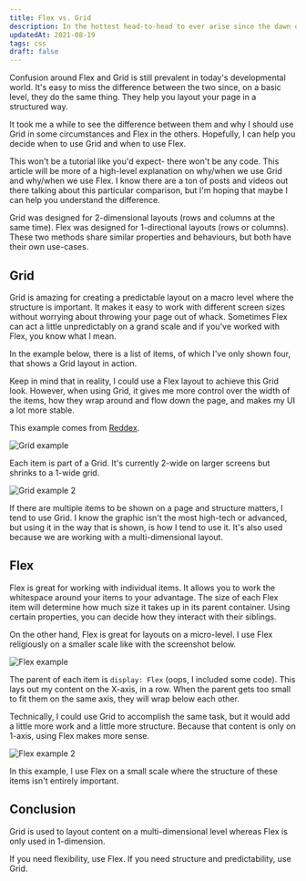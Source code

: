 ```yaml
---
title: Flex vs. Grid
description: In the hottest head-to-head to ever arise since the dawn of man. We will talk about the differences between Flex and Grid.
updatedAt: 2021-08-19
tags: css
draft: false
---
```


Confusion around Flex and Grid is still prevalent in today's developmental world. It's easy to miss the difference between the two since, on a basic level, they do the same thing. They help you layout your page in a structured way.

It took me a while to see the difference between them and why I should use Grid in some circumstances and Flex in the others. Hopefully, I can help you decide when to use Grid and when to use Flex.

This won't be a tutorial like you'd expect- there won't be any code. This article will be more of a high-level explanation on why/when we use Grid and why/when we use Flex. I know there are a ton of posts and videos out there talking about this particular comparison, but I'm hoping that maybe I can help you understand the difference.

Grid was designed for 2-dimensional layouts (rows and columns at the same time). Flex was designed for 1-directional layouts (rows or columns). These two methods share similar properties and behaviours, but both have their own use-cases.

## Grid

Grid is amazing for creating a predictable layout on a macro level where the structure is important. It makes it easy to work with different screen sizes without worrying about throwing your page out of whack. Sometimes Flex can act a little unpredictably on a grand scale and if you've worked with Flex, you know what I mean.

In the example below, there is a list of items, of which I've only shown four, that shows a Grid layout in action.

Keep in mind that in reality, I could use a Flex layout to achieve this Grid look. However, when using Grid, it gives me more control over the width of the items, how they wrap around and flow down the page, and makes my UI a lot more stable.

This example comes from [Reddex](https://reddex.app).

![Grid example](/images/grid%20vs%20flex%201.png)

Each item is part of a Grid. It's currently 2-wide on larger screens but shrinks to a 1-wide grid.

![Grid example 2](/images/grid.jpg)

If there are multiple items to be shown on a page and structure matters, I tend to use Grid. I know the graphic isn't the most high-tech or advanced, but using it in the way that is shown, is how I tend to use it. It's also used because we are working with a multi-dimensional layout.

## Flex

Flex is great for working with individual items. It allows you to work the whitespace around your items to your advantage. The size of each Flex item will determine how much size it takes up in its parent container. Using certain properties, you can decide how they interact with their siblings.

On the other hand, Flex is great for layouts on a micro-level. I use Flex religiously on a smaller scale like with the screenshot below.

![Flex example](/images/grid%20vs%20flex%202.png)

The parent of each item is `display: Flex` (oops, I included some code). This lays out my content on the X-axis, in a row. When the parent gets too small to fit them on the same axis, they will wrap below each other.

Technically, I could use Grid to accomplish the same task, but it would add a little more work and a little more structure. Because that content is only on 1-axis, using Flex makes more sense.

![Flex example 2](/images/flex.jpg)

In this example, I use Flex on a small scale where the structure of these items isn't entirely important.

## Conclusion

Grid is used to layout content on a multi-dimensional level whereas Flex is only used in 1-dimension.

If you need flexibility, use Flex. If you need structure and predictability, use Grid.

